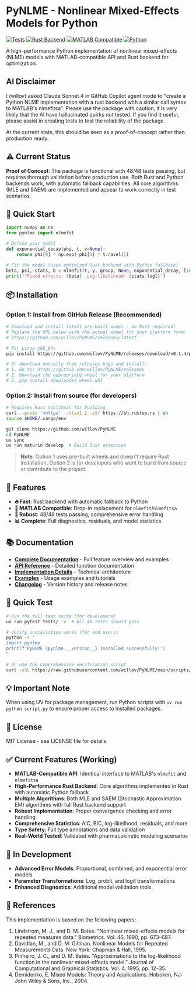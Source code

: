 # PyNLME - Nonlinear Mixed-Effects Models for Python

[![Tests](https://img.shields.io/badge/tests-48%2F48%20passing-brightgreen)]()
[![Rust Backend](https://img.shields.io/badge/rust%20backend-enabled-orange)]()
[![MATLAB Compatible](https://img.shields.io/badge/MATLAB-compatible-blue)]()
[![Python](https://img.shields.io/badge/python-3.10%2B-blue)]()

A high-performance Python implementation of nonlinear mixed-effects (NLME) models with MATLAB-compatible API and Rust backend for optimization.

## AI Disclaimer

I (willov) asked Claude Sonnet 4 in GitHub Copilot agent mode to "create a Python NLME implementation with a rust backend with a similar call syntax to MATLAB's nlmefitsa". Please use the package with caution, it is very likely that the AI have hallucinated quirks not tested. If you find it useful, please assist in creating tests to test the reliability of the package.

At the current state, this should be seen as a proof-of-concept rather than production ready.

## ⚠️ Current Status

**Proof of Concept**: The package is functional with 48/48 tests passing, but requires thorough validation before production use. Both Rust and Python backends work, with automatic fallback capabilities. All core algorithms (MLE and SAEM) are implemented and appear to work correctly in test scenarios.

## 🚀 Quick Start

```python
import numpy as np
from pynlme import nlmefit

# Define your model
def exponential_decay(phi, t, v=None):
    return phi[0] * np.exp(-phi[1] * t.ravel())

# Fit the model (uses optimized Rust backend with Python fallback)
beta, psi, stats, b = nlmefit(t, y, group, None, exponential_decay, [10.0, 0.5])
print(f"Fixed effects: {beta}, Log-likelihood: {stats.logl}")
```

## 📦 Installation

### Option 1: Install from GitHub Release (Recommended)

```bash
# Download and install latest pre-built wheel - no Rust required!
# Replace the URL below with the actual wheel for your platform from:
# https://github.com/willov/PyNLME/releases/latest

# For Linux x86_64:
pip install https://github.com/willov/PyNLME/releases/download/v0.1.4/pynlme-0.1.4-cp310-abi3-linux_x86_64.whl

# Or download manually from releases page and install:
# 1. Go to: https://github.com/willov/PyNLME/releases
# 2. Download the appropriate wheel for your platform  
# 3. pip install downloaded_wheel.whl
```

### Option 2: Install from source (for developers)

```bash
# Requires Rust toolchain for building
curl --proto '=https' --tlsv1.2 -sSf https://sh.rustup.rs | sh
source $HOME/.cargo/env

git clone https://github.com/willov/PyNLME
cd PyNLME
uv sync
uv run maturin develop  # Build Rust extension
```

> **Note**: Option 1 uses pre-built wheels and doesn't require Rust installation. Option 2 is for developers who want to build from source or contribute to the project.

## 🎯 Features

- **🔥 Fast**: Rust backend with automatic fallback to Python
- **🔄 MATLAB Compatible**: Drop-in replacement for `nlmefit`/`nlmefitsa`
- **🧪 Robust**: 48/48 tests passing, comprehensive error handling
- **📊 Complete**: Full diagnostics, residuals, and model statistics

## 📚 Documentation

- **[Complete Documentation](docs/README.md)** - Full feature overview and examples
- **[API Reference](docs/api_reference.md)** - Detailed function documentation  
- **[Implementation Details](docs/implementation.md)** - Technical architecture
- **[Examples](examples/)** - Usage examples and tutorials
- **[Changelog](CHANGELOG.md)** - Version history and release notes

## 🧪 Quick Test

```bash
# Run the full test suite (for developers)
uv run pytest tests/ -v  # All 48 tests should pass

# Verify installation works (for end users)
python -c "
import pynlme
print(f'PyNLME {pynlme.__version__} installed successfully!')
"

# Or use the comprehensive verification script
curl -sSL https://raw.githubusercontent.com/willov/PyNLME/main/scripts/verify-installation.py | python3
```

## 💡 Important Note

When using UV for package management, run Python scripts with `uv run python script.py` to ensure proper access to installed packages.

## 📄 License

MIT License - see LICENSE file for details.

## ✅ Current Features (Working)

- **MATLAB-Compatible API**: Identical interface to MATLAB's `nlmefit` and `nlmefitsa`
- **High-Performance Rust Backend**: Core algorithms implemented in Rust with automatic Python fallback
- **Multiple Algorithms**: Both MLE and SAEM (Stochastic Approximation EM) algorithms with full Rust backend support  
- **Robust Implementation**: Proper convergence checking and error handling
- **Comprehensive Statistics**: AIC, BIC, log-likelihood, residuals, and more
- **Type Safety**: Full type annotations and data validation
- **Real-World Tested**: Validated with pharmacokinetic modeling scenarios

## 🚧 In Development

- **Advanced Error Models**: Proportional, combined, and exponential error models
- **Parameter Transformations**: Log, probit, and logit transformations
- **Enhanced Diagnostics**: Additional model validation tools

## 📖 References

This implementation is based on the following papers:

1. Lindstrom, M. J., and D. M. Bates. "Nonlinear mixed-effects models for repeated measures data." Biometrics. Vol. 46, 1990, pp. 673–687.
2. Davidian, M., and D. M. Giltinan. Nonlinear Models for Repeated Measurements Data. New York: Chapman & Hall, 1995.
3. Pinheiro, J. C., and D. M. Bates. "Approximations to the log-likelihood function in the nonlinear mixed-effects model." Journal of Computational and Graphical Statistics. Vol. 4, 1995, pp. 12–35.
4. Demidenko, E. Mixed Models: Theory and Applications. Hoboken, NJ: John Wiley & Sons, Inc., 2004.
